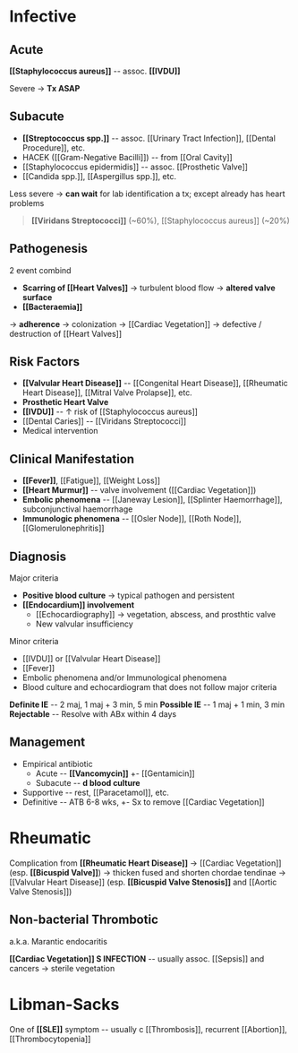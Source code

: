 # Infective
## Acute
**[[Staphylococcus aureus]]** -- assoc. **[[IVDU]]**

Severe → **Tx ASAP**

## Subacute
- **[[Streptococcus spp.]]** -- assoc. [[Urinary Tract Infection]], [[Dental Procedure]], etc.
- HACEK ([[Gram-Negative Bacilli]]) -- from [[Oral Cavity]]
- [[Staphylococcus epidermidis]] -- assoc. [[Prosthetic Valve]]
- [[Candida spp.]], [[Aspergillus spp.]], etc.

Less severe → **can wait** for lab identification a tx; except already has heart problems

> **[[Viridans Streptococci]]** (~60%), [[Staphylococcus aureus]] (~20%)


## Pathogenesis
2 event combind
- **Scarring of [[Heart Valves]]** → turbulent blood flow → **altered valve surface**
- **[[Bacteraemia]]** 

→ **adherence** → colonization → [[Cardiac Vegetation]] → defective / destruction of [[Heart Valves]]

## Risk Factors
- **[[Valvular Heart Disease]]** -- [[Congenital Heart Disease]], [[Rheumatic Heart Disease]], [[Mitral Valve Prolapse]], etc.
- **Prosthetic Heart Valve**
- **[[IVDU]]** -- ↑ risk of [[Staphylococcus aureus]]
- [[Dental Caries]] -- [[Viridans Streptococci]]
- Medical intervention

## Clinical Manifestation
- **[[Fever]]**, [[Fatigue]], [[Weight Loss]]
- **[[Heart Murmur]]** -- valve involvement ([[Cardiac Vegetation]])
- **Embolic phenomena** -- [[Janeway Lesion]], [[Splinter Haemorrhage]], subconjunctival haemorrhage
- **Immunologic phenomena** -- [[Osler Node]], [[Roth Node]], [[Glomerulonephritis]]

## Diagnosis
Major criteria
- **Positive blood culture** → typical pathogen and persistent
- **[[Endocardium]] involvement**
	- [[Echocardiography]] → vegetation, abscess, and prosthtic valve
	- New valvular insufficiency

Minor criteria
- [[IVDU]] or [[Valvular Heart Disease]]
- [[Fever]]
- Embolic phenomena and/or Immunological phenomena
- Blood culture and echocardiogram that does not follow major criteria

**Definite IE** -- 2 maj, 1 maj + 3 min, 5 min
**Possible IE** -- 1 maj + 1 min, 3 min
**Rejectable** -- Resolve with ABx within 4 days

## Management
- Empirical antibiotic
	- Acute -- **[[Vancomycin]]** +- [[Gentamicin]]
	- Subacute -- **d blood culture**
- Supportive -- rest, [[Paracetamol]], etc.
- Definitive -- ATB 6-8 wks, +- Sx to remove [[Cardiac Vegetation]]

# Rheumatic
Complication from **[[Rheumatic Heart Disease]]**  → [[Cardiac Vegetation]] (esp. **[[Bicuspid Valve]]**) → thicken fused and shorten chordae tendinae →  [[Valvular Heart Disease]] (esp. **[[Bicuspid Valve Stenosis]]** and [[Aortic Valve Stenosis]])

## Non-bacterial Thrombotic
a.k.a. Marantic endocaritis 

**[[Cardiac Vegetation]] S INFECTION** -- usually assoc. [[Sepsis]] and cancers → sterile vegetation

# Libman-Sacks
One of **[[SLE]]** symptom -- usually c [[Thrombosis]], recurrent [[Abortion]], [[Thrombocytopenia]]